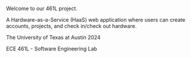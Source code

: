Welcome to our 461L project.

A Hardware-as-a-Service (HaaS) web application where users can create accounts, projects, and check in/check out hardware. 

The University of Texas at Austin 2024

ECE 461L - Software Engineering Lab

